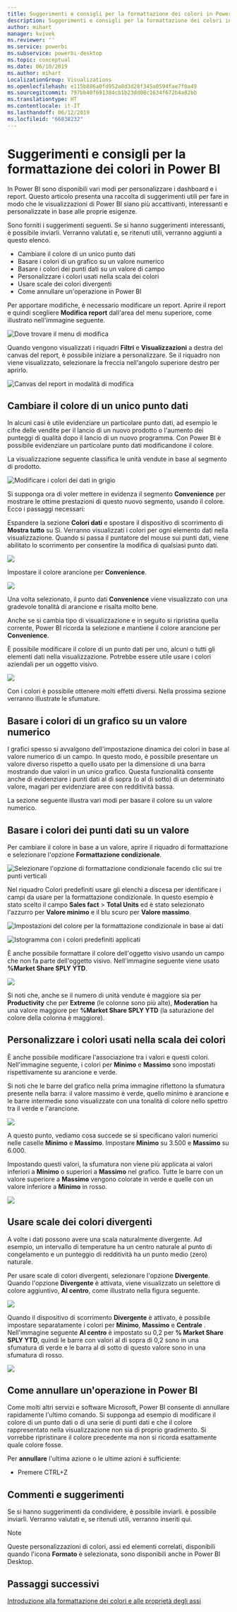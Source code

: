 ```yaml
---
title: Suggerimenti e consigli per la formattazione dei colori in Power BI
description: Suggerimenti e consigli per la formattazione dei colori in Power BI
author: mihart
manager: kvivek
ms.reviewer: ''
ms.service: powerbi
ms.subservice: powerbi-desktop
ms.topic: conceptual
ms.date: 06/10/2019
ms.author: mihart
LocalizationGroup: Visualizations
ms.openlocfilehash: e115b886a0fd952a8d3d28f345a0594fae7f0a49
ms.sourcegitcommit: 797bb40f691384cb1b23dd08c1634f672b4a82bb
ms.translationtype: HT
ms.contentlocale: it-IT
ms.lasthandoff: 06/12/2019
ms.locfileid: "66838232"
---
```

# <a name="tips-and-tricks-for-color-formatting-in-power-bi"></a>Suggerimenti e consigli per la formattazione dei colori in Power BI
In Power BI sono disponibili vari modi per personalizzare i dashboard e i report. Questo articolo presenta una raccolta di suggerimenti utili per fare in modo che le visualizzazioni di Power BI siano più accattivanti, interessanti e personalizzate in base alle proprie esigenze.

Sono forniti i suggerimenti seguenti. Se si hanno suggerimenti interessanti, è possibile inviarli. Verranno valutati e, se ritenuti utili, verranno aggiunti a questo elenco.

* Cambiare il colore di un unico punto dati
* Basare i colori di un grafico su un valore numerico
* Basare i colori dei punti dati su un valore di campo
* Personalizzare i colori usati nella scala dei colori
* Usare scale dei colori divergenti
* Come annullare un'operazione in Power BI

Per apportare modifiche, è necessario modificare un report. Aprire il report e quindi scegliere **Modifica report** dall'area del menu superiore, come illustrato nell'immagine seguente.

![Dove trovare il menu di modifica](media/service-tips-and-tricks-for-color-formatting/power-bi-edit-report.png)

Quando vengono visualizzati i riquadri **Filtri** e **Visualizzazioni** a destra del canvas del report, è possibile iniziare a personalizzare. Se il riquadro non viene visualizzato, selezionare la freccia nell'angolo superiore destro per aprirlo.

![Canvas del report in modalità di modifica](media/service-tips-and-tricks-for-color-formatting/power-bi-edit.png)

## <a name="change-the-color-of-a-single-data-point"></a>Cambiare il colore di un unico punto dati
In alcuni casi è utile evidenziare un particolare punto dati, ad esempio le cifre delle vendite per il lancio di un nuovo prodotto o l'aumento dei punteggi di qualità dopo il lancio di un nuovo programma. Con Power BI è possibile evidenziare un particolare punto dati modificandone il colore.

La visualizzazione seguente classifica le unità vendute in base al segmento di prodotto. 

![Modificare i colori dei dati in grigio](media/service-tips-and-tricks-for-color-formatting/power-bi-data.png)

Si supponga ora di voler mettere in evidenza il segmento **Convenience** per mostrare le ottime prestazioni di questo nuovo segmento, usando il colore. Ecco i passaggi necessari:

Espandere la sezione **Colori dati** e spostare il dispositivo di scorrimento di **Mostra tutto** su Sì. Verranno visualizzati i colori per ogni elemento dati nella visualizzazione. Quando si passa il puntatore del mouse sui punti dati, viene abilitato lo scorrimento per consentire la modifica di qualsiasi punto dati.

![](media/service-tips-and-tricks-for-color-formatting/power-bi-show.png)

Impostare il colore arancione per **Convenience**. 

![](media/service-tips-and-tricks-for-color-formatting/power-bi-one-color.png)

Una volta selezionato, il punto dati **Convenience** viene visualizzato con una gradevole tonalità di arancione e risalta molto bene.

Anche se si cambia tipo di visualizzazione e in seguito si ripristina quella corrente, Power BI ricorda la selezione e mantiene il colore arancione per **Convenience**.

È possibile modificare il colore di un punto dati per uno, alcuni o tutti gli elementi dati nella visualizzazione. Potrebbe essere utile usare i colori aziendali per un oggetto visivo. 

![](media/service-tips-and-tricks-for-color-formatting/power-bi-corporate.png)

Con i colori è possibile ottenere molti effetti diversi. Nella prossima sezione verranno illustrate le sfumature.

## <a name="base-the-colors-of-a-chart-on-a-numeric-value"></a>Basare i colori di un grafico su un valore numerico
I grafici spesso si avvalgono dell'impostazione dinamica dei colori in base al valore numerico di un campo. In questo modo, è possibile presentare un valore diverso rispetto a quello usato per la dimensione di una barra mostrando due valori in un unico grafico. Questa funzionalità consente anche di evidenziare i punti dati al di sopra (o al di sotto) di un determinato valore, magari per evidenziare aree con redditività bassa.

La sezione seguente illustra vari modi per basare il colore su un valore numerico.

## <a name="base-the-color-of-data-points-on-a-value"></a>Basare i colori dei punti dati su un valore
Per cambiare il colore in base a un valore, aprire il riquadro di formattazione e selezionare l'opzione **Formattazione condizionale**.  

![Selezionare l'opzione di formattazione condizionale facendo clic sui tre punti verticali](media/service-tips-and-tricks-for-color-formatting/power-bi-conditional-formatting.png)

Nel riquadro Colori predefiniti usare gli elenchi a discesa per identificare i campi da usare per la formattazione condizionale. In questo esempio è stato scelto il campo **Sales fact** > **Total Units** ed è stato selezionato l'azzurro per **Valore minimo** e il blu scuro per **Valore massimo**. 

![Impostazioni del colore per la formattazione condizionale in base ai dati](media/service-tips-and-tricks-for-color-formatting/power-bi-conditional-formatting2-new.png)

![Istogramma con i colori predefiniti applicati](media/service-tips-and-tricks-for-color-formatting/power-bi-default-colors.png)

È anche possibile formattare il colore dell'oggetto visivo usando un campo che non fa parte dell'oggetto visivo. Nell'immagine seguente viene usato **%Market Share SPLY YTD**. 

![](media/service-tips-and-tricks-for-color-formatting/power-bi-conditional-colors.png)


Si noti che, anche se il numero di unità vendute è maggiore sia per **Productivity** che per **Extreme** (le colonne sono più alte), **Moderation** ha una valore maggiore per **%Market Share SPLY YTD** (la saturazione del colore della colonna è maggiore).

## <a name="customize-the-colors-used-in-the-color-scale"></a>Personalizzare i colori usati nella scala dei colori
È anche possibile modificare l'associazione tra i valori e questi colori. Nell'immagine seguente, i colori per **Minimo** e **Massimo** sono impostati rispettivamente su arancione e verde.

Si noti che le barre del grafico nella prima immagine riflettono la sfumatura presente nella barra: il valore massimo è verde, quello minimo è arancione e le barre intermedie sono visualizzate con una tonalità di colore nello spettro tra il verde e l'arancione.

![](media/service-tips-and-tricks-for-color-formatting/power-bi-conditional4.png)

A questo punto, vediamo cosa succede se si specificano valori numerici nelle caselle **Minimo** e **Massimo**. Impostare **Minimo** su 3.500 e **Massimo** su 6.000.

Impostando questi valori, la sfumatura non viene più applicata ai valori inferiori a **Minimo** o superiori a **Massimo** nel grafico. Tutte le barre con un valore superiore a **Massimo** vengono colorate in verde e quelle con un valore inferiore a **Minimo** in rosso.

![](media/service-tips-and-tricks-for-color-formatting/power-bi-conditional3.png)

## <a name="use-diverging-color-scales"></a>Usare scale dei colori divergenti
A volte i dati possono avere una scala naturalmente divergente. Ad esempio, un intervallo di temperature ha un centro naturale al punto di congelamento e un punteggio di redditività ha un punto medio (zero) naturale.

Per usare scale di colori divergenti, selezionare l'opzione **Divergente**. Quando l'opzione **Divergente** è attivata, viene visualizzato un selettore di colore aggiuntivo, **Al centro**, come illustrato nella figura seguente.

![](media/service-tips-and-tricks-for-color-formatting/power-bi-diverging2.png)

Quando il dispositivo di scorrimento **Divergente** è attivato, è possibile impostare separatamente i colori per **Minimo**, **Massimo** e **Centrale** . Nell'immagine seguente **Al centro** è impostato su 0,2 per **% Market Share SPLY YTD**, quindi le barre con valori al di sopra di 0,2 sono in una sfumatura di verde e le barra al di sotto di questo valore sono in una sfumatura di rosso.

![](media/service-tips-and-tricks-for-color-formatting/power-bi-diverging.png)

## <a name="how-to-undo-in-power-bi"></a>Come annullare un'operazione in Power BI
Come molti altri servizi e software Microsoft, Power BI consente di annullare rapidamente l'ultimo comando. Si supponga ad esempio di modificare il colore di un punto dati o di una serie di punti dati e che il colore rappresentato nella visualizzazione non sia di proprio gradimento. Si vorrebbe ripristinare il colore precedente ma non si ricorda esattamente quale colore fosse.

Per **annullare** l'ultima azione o le ultime azioni è sufficiente:

- Premere CTRL+Z

## <a name="feedback"></a>Commenti e suggerimenti
Se si hanno suggerimenti da condividere, è possibile inviarli. è possibile inviarli. Verranno valutati e, se ritenuti utili, verranno inseriti qui.

>[!NOTE]
>Queste personalizzazioni di colori, assi ed elementi correlati, disponibili quando l'icona **Formato** è selezionata, sono disponibili anche in Power BI Desktop.

## <a name="next-steps"></a>Passaggi successivi
[Introduzione alla formattazione dei colori e alle proprietà degli assi](service-getting-started-with-color-formatting-and-axis-properties.md)

